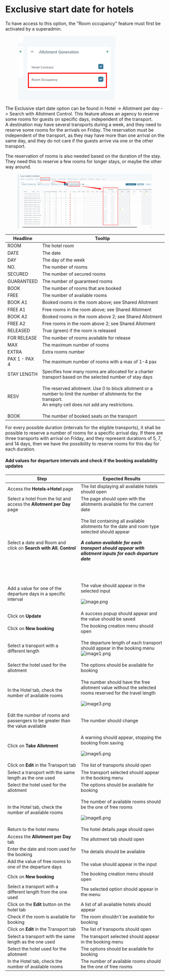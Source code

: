 # Exclusive start date for hotels

To have access to this option, the "Room occupancy" feature must first be activated by a superadmin.

<figure><img src="../../../.gitbook/assets/image.png" alt=""><figcaption></figcaption></figure>

The Exclusive start date option can be found in Hotel -> Allotment per day -> Search with Allotment Control. This feature allows an agency to reserve some rooms for guests on specific days, independent of the transport.\
A destination may have several transports during a week, and they need to reserve some rooms for the arrivals on Friday. The reservation must be independent of the transport, as they may have more than one arrival on the same day, and they do not care if the guests arrive via one or the other transport.

The reservation of rooms is also needed based on the duration of the stay. They need this to reserve a few rooms for longer stays, or maybe the other way around.

<figure><img src="../../../.gitbook/assets/image (1).png" alt=""><figcaption></figcaption></figure>

| Headline      | Tooltip                                                                                                                                                                  |
| ------------- | ------------------------------------------------------------------------------------------------------------------------------------------------------------------------ |
| ROOM          | The hotel room                                                                                                                                                           |
| DATE          | The date                                                                                                                                                                 |
| DAY           | The day of the week                                                                                                                                                      |
| NO.           | The number of rooms                                                                                                                                                      |
| SECURED       | The number of secured rooms                                                                                                                                              |
| GUARANTEED    | The number of guaranteed rooms                                                                                                                                           |
| BOOK          | The number of rooms that are booked                                                                                                                                      |
| FREE          | The number of available rooms                                                                                                                                            |
| BOOK A1       | Booked rooms in the room above; see Shared Allotment                                                                                                                     |
| FREE A1       | Free rooms in the room above; see Shared Allotment                                                                                                                       |
| BOOK A2       | Booked rooms in the room above 2; see Shared Allotment                                                                                                                   |
| FREE A2       | Free rooms in the room above 2; see Shared Allotment                                                                                                                     |
| RELEASED      | True (green) if the room is released                                                                                                                                     |
| FOR RELEASE   | The number of rooms available for release                                                                                                                                |
| MAX           | The maximum number of rooms                                                                                                                                              |
| EXTRA         | Extra rooms number                                                                                                                                                       |
| PAX 1 - PAX 4 | The maximum number of rooms with a max of 1-4 pax                                                                                                                        |
| STAY LENGTH   | Specifies how many rooms are allocated for a charter transport based on the selected number of stay days                                                                 |
| RESV          | <p>The reserved allotment. Use 0 to block allotment or a number to limit the number of allotments for the transport.<br>An empty cell does not add any restrictions.</p> |
| BOOK          | The number of booked seats on the transport                                                                                                                              |

For every possible duration (intervals for the eligible transports), it shall be possible to reserve a number of rooms for a specific arrival day. If there are three transports with arrival on Friday, and they represent durations of 5, 7, and 14 days, then we have the possibility to reserve rooms for this day for each duration.

#### Add values for departure intervals and check if the booking availability updates

| Step                                                                           | Expected Results                                                                                                                                                                                                                                                                                                                         |
| ------------------------------------------------------------------------------ | ---------------------------------------------------------------------------------------------------------------------------------------------------------------------------------------------------------------------------------------------------------------------------------------------------------------------------------------- |
| Access the **Hotels→Hotel** page                                               | The list displaying all available hotels should open                                                                                                                                                                                                                                                                                     |
| Select a hotel from the list and access the **Allotment per Day** page         | The page should open with the allotments available for the current date                                                                                                                                                                                                                                                                  |
| Select a date and Room and click on **Search with All. Control**               | <p>The list containing all available allotments for the date and room type selected should appear<br><br><em><strong>A column available for each transport should appear with allotment inputs for each departure date</strong></em><br><br><br></p>                                                                                     |
| Add a value for one of the departure days in a specific interval               | <p>The value should appear in the selected input<br><br><img src="https://tourpaq.youtrack.cloud/api/files/8-94884?sign=MTc0NzUyNjQwMDAwMHwxLTMyNnw4LTk0ODg0fE85Y1hab2ZZSXVmaWxQelJoWGJhR3Bvb3V2aEtHX3doaDQ0N0F2YlUyY0kNCg&#x26;updated=1747300918548" alt="image.png"></p>                                                              |
| Click on **Update**                                                            | A success popup should appear and the value should be saved                                                                                                                                                                                                                                                                              |
| Click on **New booking**                                                       | The booking creation menu should open                                                                                                                                                                                                                                                                                                    |
| Select a transport with a different length                                     | <p>The departure length of each transport should appear in the booking menu<br><img src="https://tourpaq.youtrack.cloud/api/files/8-94885?sign=MTc0NzUyNjQwMDAwMHwxLTMyNnw4LTk0ODg1fExWbnAzWTBtTlc3WWlUbURkUVgwMTh4UjhycVQ4c0loOUNTTUo0RzExSk0NCg&#x26;updated=1747302678724" alt="image1.png"></p>                                      |
| Select the hotel used for the allotment                                        | The options should be available for booking                                                                                                                                                                                                                                                                                              |
| In the Hotel tab, check the number of available rooms                          | <p>The number should have the free allotment value without the selected rooms reserved for the travel length<br><br><img src="https://tourpaq.youtrack.cloud/api/files/8-94893?sign=MTc0NzUyNjQwMDAwMHwxLTMyNnw4LTk0ODkzfHJ2eEE2OW4yLVJLSDZZUUdUZ3hUc1lhaU1vT3V2WU1vUkJBdEtSN051dTANCg&#x26;updated=1747304624909" alt="image3.png"></p> |
| Edit the number of rooms and passengers to be greater than the value available | The number should change                                                                                                                                                                                                                                                                                                                 |
| Click on **Take Allotment**                                                    | <p>A warning should appear, stopping the booking from saving<br><br><img src="https://tourpaq.youtrack.cloud/api/files/8-94895?sign=MTc0NzUyNjQwMDAwMHwxLTMyNnw4LTk0ODk1fFNuWjFrbTlOWk9ibDB3aW5wbUF3S3lmYk9YeXkwdUZHRzRSbkV4T3p2Nm8NCg&#x26;updated=1747304711549" alt="image5.png"></p>                                                 |
| Click on **Edit** in the Transport tab                                         | The list of transports should open                                                                                                                                                                                                                                                                                                       |
| Select a transport with the same length as the one used                        | The transport selected should appear in the booking menu                                                                                                                                                                                                                                                                                 |
| Select the hotel used for the allotment                                        | The options should be available for booking                                                                                                                                                                                                                                                                                              |
| In the Hotel tab, check the number of available rooms                          | <p>The number of available rooms should be the one of free rooms<br><br><img src="https://tourpaq.youtrack.cloud/api/files/8-94910?sign=MTc0NzUyNjQwMDAwMHwxLTMyNnw4LTk0OTEwfHRENlQwN3FpM1lTY25qTjhvRG14VWZMUnc3cWRwUm5rZkhRaVdKRzNRZ0kNCg&#x26;updated=1747308508449" alt="image6.png"></p>                                             |
| Return to the hotel menu                                                       | The hotel details page should open                                                                                                                                                                                                                                                                                                       |
| Access the **Allotment per Day** tab                                           | The allotment tab should open                                                                                                                                                                                                                                                                                                            |
| Enter the date and room used for the booking                                   | The details should be available                                                                                                                                                                                                                                                                                                          |
| Add the value of free rooms to one of the departure days                       | The value should appear in the input                                                                                                                                                                                                                                                                                                     |
| Click on **New booking**                                                       | The booking creation menu should open                                                                                                                                                                                                                                                                                                    |
| Select a transport with a different length from the one used                   | The selected option should appear in the menu                                                                                                                                                                                                                                                                                            |
| Click on the **Edit** button on the hotel tab                                  | A list of all available hotels should appear                                                                                                                                                                                                                                                                                             |
| Check if the room is available for booking                                     | The room shouldn't be available for booking                                                                                                                                                                                                                                                                                              |
| Click on **Edit** in the Transport tab                                         | The list of transports should open                                                                                                                                                                                                                                                                                                       |
| Select a transport with the same length as the one used                        | The transport selected should appear in the booking menu                                                                                                                                                                                                                                                                                 |
| Select the hotel used for the allotment                                        | The options should be available for booking                                                                                                                                                                                                                                                                                              |
| In the Hotel tab, check the number of available rooms                          | The number of available rooms should be the one of free rooms                                                                                                                                                                                                                                                                            |
